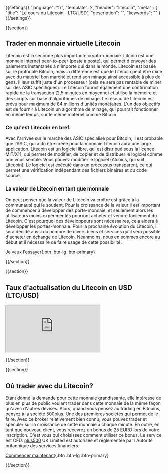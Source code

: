 {{settings}}
  "language": "fr",
  "template": 2,
  "header": "litecoin",
  "meta" : {
    "title": "Le cours du Litecoin - LTC/USD",
    "description": "",
    "keywords": ""
  }
{{/settings}}

{{section}}

## Trader en monnaie virtuelle Litecoin

Litecoin est la seconde plus importante crypto-monnaie. Litcoin est une monnaie internet peer-to-peer (poste à poste), qui permet d'envoyer des paiements instantanés à n'importe qui dans le monde. Litecoin est basée sur le protocole Bitcoin, mais la différence est que le Litecoin peut être miné avec du matériel bon marché et rend son minage ainsi accessible à plus de gens. Il leur suffit juste d'un processeur (cela ne sera pas rentable de miner sur des ASIC spécifiques). Le Litecoin fournit également une confirmation rapide de la transaction (2,5 minutes en moyenne) et utilise la mémoire et des scripts sur base d'algorithmes de minage. Le réseau de Litecoin est prévu pour maximum de 84 millions d'unités monétaires. L'un des objectifs est de fournir à Litecoin un algorithme de minage, qui pourrait fonctionner en même temps, sur le même matériel comme Bitcoin

### Ce qu'est Litecoin en bref.

Avec l'arrivée sur le marché des ASIC spécialisé pour Bitcoin, il est probable que l'ASIC, qui a dû être créée pour la monnaie Litecoin aura une large application. Litecoin est un logiciel libre, qui est distribué sous la licence MIT/X11, qui permet de modifier, de copier et de distribuer le logiciel comme bon vous semble. Vous pouvez modifier le logiciel (Alcoins, qui suit Litecoin). Le logiciel est exécuté dans un processus transparent, ce qui permet une vérification indépendant des fichiers binaires et du code source.

### La valeur de Litecoin en tant que monnaie

On peut penser que la valeur de Litecoin va croître est grâce à la communauté qui le soutient. Pour la croissance de la valeur il est important de commencer à développer des porte-monnaie, et seulement alors les utilisateurs moins expérimentés pourront acheter et vendre facilement du Litecoin. C'est pourquoi des développeurs sont nécessaires, cela aidera à développer les portes-monnaie. Pour la prochaine évolution du Litecoin, il sera décidé aussi du nombre de divers biens et services qu'il sera possible d'acheter en échange de Litecoin. Néanmoins, nous en sommes encore au début et il nécessaire de faire usage de cette possibilité.

[Je veux l'essayer](http://www.plus500.com/en/StartTrading.aspx?id=66349&pl=2){.btn .btn-lg .btn-primary}

{{/section}}

{{section}}

## Taux d'actualisation du Litecoin en USD (LTC/USD)

<div class="container kurz">
<a href="http://www.plus500.com/fr/StartTrading.aspx?id=66349&tags=Bitcoin&pl=2"></a>
<a href="http://www.plus500.com/fr/StartTrading.aspx?id=66349&tags=Bitcoin&pl=2"></a>
<iframe src="http://marketools.plus500.com/Widgets/InstrumentChartContainer?hl=fr&cty=FR&id=66349&tags=widg+chart+litecoin&pl=2&instSymb=LTCUSD"></iframe>
</div>

{{/section}}

{{section}}

## Où trader avec du Litecoin?

Etant donné la demande pour cette monnaie grandissante, elle intéresse de plus en plus de public voulant trader dans cette monnaie de la même façon qu'avec d'autres devises. Alors, quand vous pensez au trading en Bitcoins, pensez à la société 500plus. Une des premières sociétés qui permet de le faire. Avec ce broker relativement bien connu, vous pouvez trader et spéculer sur la croissance de cette monnaie à chaque minute. En outre, en tant que nouveau client, vous recevrez un bonus de 25 EURO lors de votre inscription. C'est vous qui choisissez comment utiliser ce bonus. Le service est CFD. [plus500](http://www.forexsrovnavac.cz/fr/plus500) UK Limited est autorisée et réglementée par l'Autorité britannique des services financiers.

[Commencer maintenant](http://www.plus500.com/cs/StartTrading.aspx?id=66349&pl=2){.btn .btn-lg .btn-primary}

{{/section}}